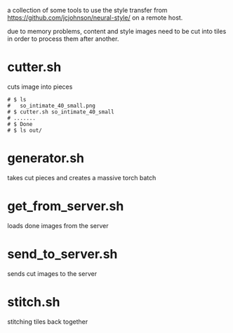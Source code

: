 a collection of some tools to use the style transfer from
https://github.com/jcjohnson/neural-style/ on a remote host.

due to memory problems, content and style images need to be
cut into tiles in order to process them after another.

# cutter.sh
cuts image into pieces

```
# $ ls
#   so_intimate_40_small.png
# $ cutter.sh so_intimate_40_small
# .......
# $ Done
# $ ls out/
```

# generator.sh
takes cut pieces and creates a massive torch batch

# get_from_server.sh
loads done images from the server

# send_to_server.sh
sends cut images to the server

# stitch.sh
stitching tiles back together
